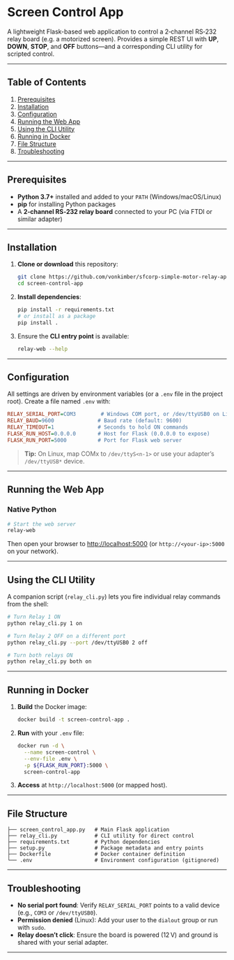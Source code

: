 # Screen Control App

A lightweight Flask-based web application to control a 2‑channel RS‑232 relay board (e.g. a motorized screen). Provides a simple REST UI with **UP**, **DOWN**, **STOP**, and **OFF** buttons—and a corresponding CLI utility for scripted control.

---

## Table of Contents

1. [Prerequisites](#prerequisites)
2. [Installation](#installation)
3. [Configuration](#configuration)
4. [Running the Web App](#running-the-web-app)
5. [Using the CLI Utility](#using-the-cli-utility)
6. [Running in Docker](#running-in-docker)
7. [File Structure](#file-structure)
8. [Troubleshooting](#troubleshooting)

---

## Prerequisites

* **Python 3.7+** installed and added to your `PATH` (Windows/macOS/Linux)
* **pip** for installing Python packages
* A **2‑channel RS‑232 relay board** connected to your PC (via FTDI or similar adapter)

---

## Installation

1. **Clone or download** this repository:

   ```bash
   git clone https://github.com/vonkimber/sfcorp-simple-motor-relay-api
   cd screen-control-app
   ```
2. **Install dependencies**:

   ```bash
   pip install -r requirements.txt
   # or install as a package
   pip install .
   ```
3. Ensure the **CLI entry point** is available:

   ```bash
   relay-web --help
   ```

---

## Configuration

All settings are driven by environment variables (or a `.env` file in the project root). Create a file named `.env` with:

```ini
RELAY_SERIAL_PORT=COM3        # Windows COM port, or /dev/ttyUSB0 on Linux
RELAY_BAUD=9600              # Baud rate (default: 9600)
RELAY_TIMEOUT=1              # Seconds to hold ON commands
FLASK_RUN_HOST=0.0.0.0       # Host for Flask (0.0.0.0 to expose)
FLASK_RUN_PORT=5000          # Port for Flask web server
```

> **Tip:** On Linux, map COMx to `/dev/ttyS<n-1>` or use your adapter’s `/dev/ttyUSB*` device.

---

## Running the Web App

### Native Python

```bash
# Start the web server
relay-web
```

Then open your browser to [http://localhost:5000](http://localhost:5000) (or `http://<your-ip>:5000` on your network).

---

## Using the CLI Utility

A companion script (`relay_cli.py`) lets you fire individual relay commands from the shell:

```bash
# Turn Relay 1 ON
python relay_cli.py 1 on

# Turn Relay 2 OFF on a different port
python relay_cli.py --port /dev/ttyUSB0 2 off

# Turn both relays ON
python relay_cli.py both on
```

---

## Running in Docker

1. **Build** the Docker image:

   ```bash
   docker build -t screen-control-app .
   ```
2. **Run** with your `.env` file:

   ```bash
   docker run -d \
     --name screen-control \
     --env-file .env \
     -p ${FLASK_RUN_PORT}:5000 \
     screen-control-app
   ```
3. **Access** at `http://localhost:5000` (or mapped host).

---

## File Structure

```
├── screen_control_app.py   # Main Flask application
├── relay_cli.py            # CLI utility for direct control
├── requirements.txt        # Python dependencies
├── setup.py                # Package metadata and entry points
├── Dockerfile              # Docker container definition
└── .env                    # Environment configuration (gitignored)
```

---

## Troubleshooting

* **No serial port found**: Verify `RELAY_SERIAL_PORT` points to a valid device (e.g., `COM3` or `/dev/ttyUSB0`).
* **Permission denied** (Linux): Add your user to the `dialout` group or run with `sudo`.
* **Relay doesn’t click**: Ensure the board is powered (12 V) and ground is shared with your serial adapter.

---
